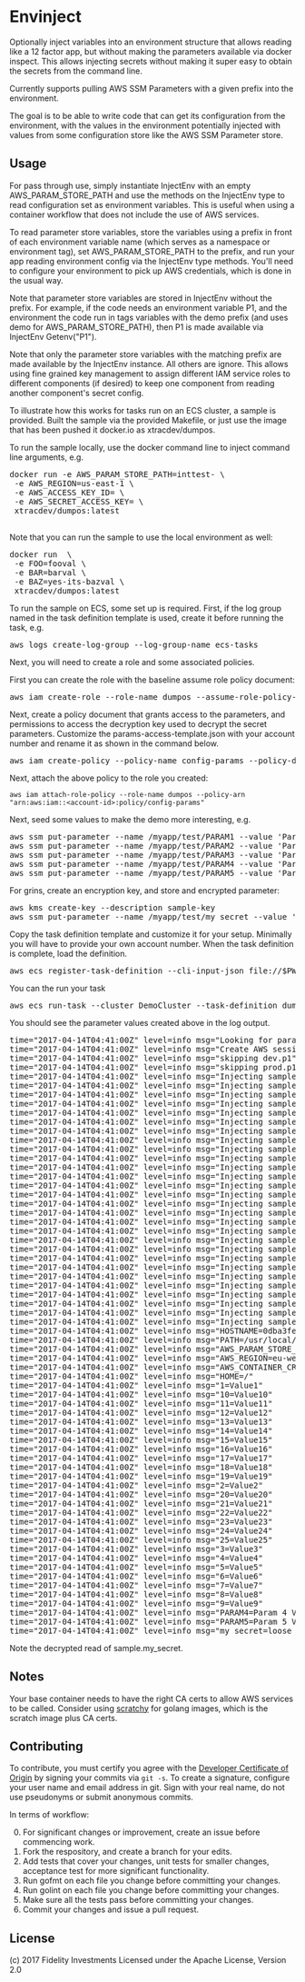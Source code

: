# Envinject


Optionally inject variables into an environment structure that allows 
reading like a 12 factor app, but without making the parameters available
via docker inspect. This allows injecting secrets without making it super
easy to obtain the secrets from the command line.

Currently supports
pulling AWS SSM Parameters with a given prefix into the environment.

The goal is to be able to write code that can get its configuration from
the environment, with the values in the environment potentially injected
with values from some configuration store like the AWS SSM Parameter
store.

## Usage

For pass through use, simply instantiate InjectEnv with an empty
AWS_PARAM_STORE_PATH and use the methods on the InjectEnv type to read 
configuration set as environment variables. This is useful
when using a container workflow that does not include the use of 
AWS services.

To read parameter store variables, store the variables using a 
prefix in front of each environment variable name (which serves as
a namespace or environment tag), set AWS_PARAM_STORE_PATH
to the prefix, and run your app reading environment config via the
InjectEnv type methods. You'll need to configure your
environment to pick up AWS credentials, which is done in the usual
way.

Note that parameter store variables are stored in InjectEnv without
the prefix. For example, if the code needs an environment variable
P1, and the environment the code run in tags variables with the
demo prefix (and uses demo for AWS_PARAM_STORE_PATH), then
P1 is made available via InjectEnv Getenv("P1").

Note that only the parameter store variables with the matching prefix
are made available by the InjectEnv instance. All others are ignore.
This allows using fine grained key management to assign different 
IAM service roles to different components (if desired) to keep one
component from reading another component's secret config.

To illustrate how this works for tasks run on an ECS cluster, a 
sample is provided. Built the sample via the provided Makefile, or just
use the image that has been pushed it docker.io as xtracdev/dumpos.

To run the sample locally, use the docker command line to inject
command line arguments, e.g.

<pre>
docker run -e AWS_PARAM_STORE_PATH=inttest- \
 -e AWS_REGION=us-east-1 \
 -e AWS_ACCESS_KEY_ID=<access key id> \
 -e AWS_SECRET_ACCESS_KEY=<secret access key> \
 xtracdev/dumpos:latest

</pre>

Note that you can run the sample to use the local environment as well:

<pre>
docker run  \
 -e FOO=fooval \
 -e BAR=barval \
 -e BAZ=yes-its-bazval \
 xtracdev/dumpos:latest
</pre>

To run the sample on ECS, some set up is required. First, if the log group
named in the task definition template is used, create it before running
the task, e.g.

<pre>
aws logs create-log-group --log-group-name ecs-tasks
</pre>

Next, you will need to create a role and some associated policies.

First you can create the role with the baseline assume role policy
document:

<pre>
aws iam create-role --role-name dumpos --assume-role-policy-document file://ecs-tasks-trust-policy.json
</pre>

Next, create a policy document that grants access to the parameters, and permissions to
access the decryption key used to decrypt the secret parameters. Customize the 
params-access-template.json with your account number and rename it as shown in the 
command below.

<pre>
aws iam create-policy --policy-name config-params --policy-document file://param-access.json
</pre>

Next, attach the above policy to the role you created:


    aws iam attach-role-policy --role-name dumpos --policy-arn "arn:aws:iam::<account-id>:policy/config-params"


Next, seed some values to make the demo more interesting, e.g.

<pre>
aws ssm put-parameter --name /myapp/test/PARAM1 --value 'Param 1 Value' --type String
aws ssm put-parameter --name /myapp/test/PARAM2 --value 'Param 2 Value' --type String
aws ssm put-parameter --name /myapp/test/PARAM3 --value 'Param 3 Value' --type String
aws ssm put-parameter --name /myapp/test/PARAM4 --value 'Param 4 Value' --type String
aws ssm put-parameter --name /myapp/test/PARAM5 --value 'Param 5 Value' --type String
</pre>

For grins, create an encryption key, and store and encrypted parameter:

<pre>
aws kms create-key --description sample-key
aws ssm put-parameter --name /myapp/test/my_secret --value 'loose lips sink ships' --type SecureString --key-id <id of key created above>
</pre>

Copy the task definition template and customize it for your setup. Minimally
you will have to provide your own account number. When the task definition is complete,
load the definition.

<pre>
aws ecs register-task-definition --cli-input-json file://$PWD/taskdef.json
</pre>

You can the run your task

<pre>
aws ecs run-task --cluster DemoCluster --task-definition dumpos
</pre>

You should see the parameter values created above in the log output.

<pre>
time="2017-04-14T04:41:00Z" level=info msg="Looking for parameters starting with sample."
time="2017-04-14T04:41:00Z" level=info msg="Create AWS session"
time="2017-04-14T04:41:00Z" level=info msg="skipping dev.p1"
time="2017-04-14T04:41:00Z" level=info msg="skipping prod.p1"
time="2017-04-14T04:41:00Z" level=info msg="Injecting sample.1 as 1"
time="2017-04-14T04:41:00Z" level=info msg="Injecting sample.10 as 10"
time="2017-04-14T04:41:00Z" level=info msg="Injecting sample.11 as 11"
time="2017-04-14T04:41:00Z" level=info msg="Injecting sample.12 as 12"
time="2017-04-14T04:41:00Z" level=info msg="Injecting sample.13 as 13"
time="2017-04-14T04:41:00Z" level=info msg="Injecting sample.14 as 14"
time="2017-04-14T04:41:00Z" level=info msg="Injecting sample.15 as 15"
time="2017-04-14T04:41:00Z" level=info msg="Injecting sample.16 as 16"
time="2017-04-14T04:41:00Z" level=info msg="Injecting sample.17 as 17"
time="2017-04-14T04:41:00Z" level=info msg="Injecting sample.18 as 18"
time="2017-04-14T04:41:00Z" level=info msg="Injecting sample.19 as 19"
time="2017-04-14T04:41:00Z" level=info msg="Injecting sample.2 as 2"
time="2017-04-14T04:41:00Z" level=info msg="Injecting sample.20 as 20"
time="2017-04-14T04:41:00Z" level=info msg="Injecting sample.21 as 21"
time="2017-04-14T04:41:00Z" level=info msg="Injecting sample.22 as 22"
time="2017-04-14T04:41:00Z" level=info msg="Injecting sample.23 as 23"
time="2017-04-14T04:41:00Z" level=info msg="Injecting sample.24 as 24"
time="2017-04-14T04:41:00Z" level=info msg="Injecting sample.25 as 25"
time="2017-04-14T04:41:00Z" level=info msg="Injecting sample.3 as 3"
time="2017-04-14T04:41:00Z" level=info msg="Injecting sample.4 as 4"
time="2017-04-14T04:41:00Z" level=info msg="Injecting sample.5 as 5"
time="2017-04-14T04:41:00Z" level=info msg="Injecting sample.6 as 6"
time="2017-04-14T04:41:00Z" level=info msg="Injecting sample.7 as 7"
time="2017-04-14T04:41:00Z" level=info msg="Injecting sample.8 as 8"
time="2017-04-14T04:41:00Z" level=info msg="Injecting sample.9 as 9"
time="2017-04-14T04:41:00Z" level=info msg="Injecting sample.PARAM4 as PARAM4"
time="2017-04-14T04:41:00Z" level=info msg="Injecting sample.PARAM5 as PARAM5"
time="2017-04-14T04:41:00Z" level=info msg="Injecting sample.my_secret as my_secret"
time="2017-04-14T04:41:00Z" level=info msg="HOSTNAME=0dba3fee938f"
time="2017-04-14T04:41:00Z" level=info msg="PATH=/usr/local/sbin:/usr/local/bin:/usr/sbin:/usr/bin:/sbin:/bin"
time="2017-04-14T04:41:00Z" level=info msg="AWS_PARAM_STORE_PATH=sample."
time="2017-04-14T04:41:00Z" level=info msg="AWS_REGION=eu-west-1"
time="2017-04-14T04:41:00Z" level=info msg="AWS_CONTAINER_CREDENTIALS_RELATIVE_URI=/v2/credentials/976dde59-36c8-4898-b362-e291d3eba9f3"
time="2017-04-14T04:41:00Z" level=info msg="HOME=/"
time="2017-04-14T04:41:00Z" level=info msg="1=Value1"
time="2017-04-14T04:41:00Z" level=info msg="10=Value10"
time="2017-04-14T04:41:00Z" level=info msg="11=Value11"
time="2017-04-14T04:41:00Z" level=info msg="12=Value12"
time="2017-04-14T04:41:00Z" level=info msg="13=Value13"
time="2017-04-14T04:41:00Z" level=info msg="14=Value14"
time="2017-04-14T04:41:00Z" level=info msg="15=Value15"
time="2017-04-14T04:41:00Z" level=info msg="16=Value16"
time="2017-04-14T04:41:00Z" level=info msg="17=Value17"
time="2017-04-14T04:41:00Z" level=info msg="18=Value18"
time="2017-04-14T04:41:00Z" level=info msg="19=Value19"
time="2017-04-14T04:41:00Z" level=info msg="2=Value2"
time="2017-04-14T04:41:00Z" level=info msg="20=Value20"
time="2017-04-14T04:41:00Z" level=info msg="21=Value21"
time="2017-04-14T04:41:00Z" level=info msg="22=Value22"
time="2017-04-14T04:41:00Z" level=info msg="23=Value23"
time="2017-04-14T04:41:00Z" level=info msg="24=Value24"
time="2017-04-14T04:41:00Z" level=info msg="25=Value25"
time="2017-04-14T04:41:00Z" level=info msg="3=Value3"
time="2017-04-14T04:41:00Z" level=info msg="4=Value4"
time="2017-04-14T04:41:00Z" level=info msg="5=Value5"
time="2017-04-14T04:41:00Z" level=info msg="6=Value6"
time="2017-04-14T04:41:00Z" level=info msg="7=Value7"
time="2017-04-14T04:41:00Z" level=info msg="8=Value8"
time="2017-04-14T04:41:00Z" level=info msg="9=Value9"
time="2017-04-14T04:41:00Z" level=info msg="PARAM4=Param 4 Value"
time="2017-04-14T04:41:00Z" level=info msg="PARAM5=Param 5 Value"
time="2017-04-14T04:41:00Z" level=info msg="my_secret=loose lips sink ships"
</pre>

Note the decrypted read of sample.my_secret. 

## Notes

Your base container needs to have the right CA certs to allow AWS services
to be called. Consider using [scratchy](https://github.com/xtraclabs/scratchy)
for golang images, which is the scratch image plus CA certs.


## Contributing

To contribute, you must certify you agree with the [Developer Certificate of Origin](http://developercertificate.org/)
by signing your commits via `git -s`. To create a signature, configure your user name and email address in git.
Sign with your real name, do not use pseudonyms or submit anonymous commits.


In terms of workflow:

0. For significant changes or improvement, create an issue before commencing work.
1. Fork the respository, and create a branch for your edits.
2. Add tests that cover your changes, unit tests for smaller changes, acceptance test
for more significant functionality.
3. Run gofmt on each file you change before committing your changes.
4. Run golint on each file you change before committing your changes.
5. Make sure all the tests pass before committing your changes.
6. Commit your changes and issue a pull request.

## License

(c) 2017 Fidelity Investments
Licensed under the Apache License, Version 2.0
